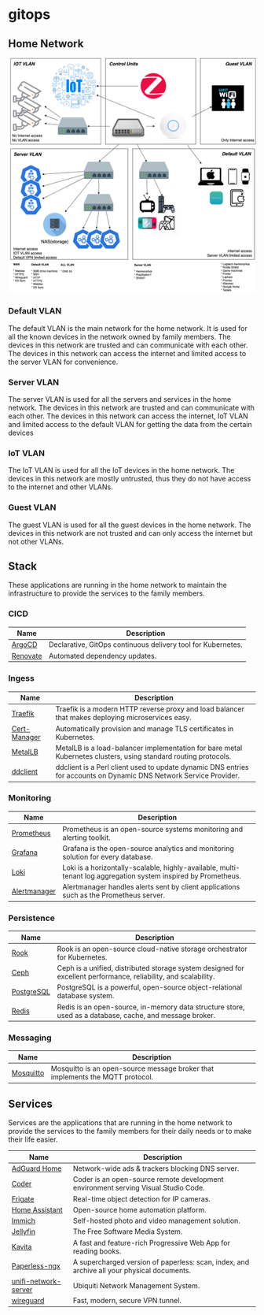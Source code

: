 # gitops

## Home Network

![Home Network](./docs/network.drawio.png "Home Network")

### Default VLAN

The default VLAN is the main network for the home network. It is used for all the known devices in the network owned by family members. The devices in this network are trusted and can communicate with each other. The devices in this network can access the internet and limited access to the server VLAN for convenience.

### Server VLAN

The server VLAN is used for all the servers and services in the home network. The devices in this network are trusted and can communicate with each other. The devices in this network can access the internet, IoT VLAN and limited access to the default VLAN for getting the data from the certain devices

### IoT VLAN

The IoT VLAN is used for all the IoT devices in the home network. The devices in this network are mostly untrusted, thus they do not have access to the internet and other VLANs.

### Guest VLAN

The guest VLAN is used for all the guest devices in the home network. The devices in this network are not trusted and can only access the internet but not other VLANs.

## Stack

These applications are running in the home network to maintain the infrastructure to provide the services to the family members.

### CICD

| Name | Description |
| --- | --- |
| [ArgoCD](https://argoproj.github.io/argo-cd/) | Declarative, GitOps continuous delivery tool for Kubernetes. |
| [Renovate](https://github.com/renovatebot/renovate) | Automated dependency updates. |

### Ingess

| Name | Description |
| --- | --- |
| [Traefik](https://doc.traefik.io/traefik/) | Traefik is a modern HTTP reverse proxy and load balancer that makes deploying microservices easy. |
| [Cert-Manager](https://cert-manager.io/docs/) | Automatically provision and manage TLS certificates in Kubernetes. |
| [MetalLB](https://metallb.universe.tf/) | MetalLB is a load-balancer implementation for bare metal Kubernetes clusters, using standard routing protocols. |
| [ddclient](https://ddclient.net/) | ddclient is a Perl client used to update dynamic DNS entries for accounts on Dynamic DNS Network Service Provider. |

### Monitoring

| Name | Description |
| --- | --- |
| [Prometheus](https://prometheus.io/) | Prometheus is an open-source systems monitoring and alerting toolkit. |
| [Grafana](https://grafana.com/) | Grafana is the open-source analytics and monitoring solution for every database. |
| [Loki](https://grafana.com/oss/loki/) | Loki is a horizontally-scalable, highly-available, multi-tenant log aggregation system inspired by Prometheus. |
| [Alertmanager](https://prometheus.io/docs/alerting/alertmanager/) | Alertmanager handles alerts sent by client applications such as the Prometheus server. |

### Persistence

| Name | Description |
| --- | --- |
| [Rook](https://rook.io/) | Rook is an open-source cloud-native storage orchestrator for Kubernetes. |
| [Ceph](https://ceph.io/) | Ceph is a unified, distributed storage system designed for excellent performance, reliability, and scalability. |
| [PostgreSQL](https://www.postgresql.org/) | PostgreSQL is a powerful, open-source object-relational database system. |
| [Redis](https://redis.io/) | Redis is an open-source, in-memory data structure store, used as a database, cache, and message broker. |

### Messaging

| Name | Description |
| --- | --- |
| [Mosquitto](https://mosquitto.org/) | Mosquitto is an open-source message broker that implements the MQTT protocol. |

## Services

Services are the applications that are running in the home network to provide the services to the family members for their daily needs or to make their life easier.

| Name | Description |
| --- | --- |
| [AdGuard Home](https://adguard.com/en/adguard-home/overview.html) | Network-wide ads & trackers blocking DNS server. |
| [Coder](https://coder.com/) | Coder is an open-source remote development environment serving Visual Studio Code. |
| [Frigate](https://blakeblackshear.github.io/frigate/) | Real-time object detection for IP cameras. |
| [Home Assistant](https://www.home-assistant.io/) | Open-source home automation platform. |
| [Immich](https://immich.app/) | Self-hosted photo and video management solution. |
| [Jellyfin](https://jellyfin.org/) | The Free Software Media System. |
| [Kavita](https://www.kavitareader.com/) | A fast and feature-rich Progressive Web App for reading books. |
| [Paperless-ngx](https://docs.paperless-ngx.com/) | A supercharged version of paperless: scan, index, and archive all your physical documents. |
| [unifi-network-server](https://www.ui.com/software/) | Ubiquiti Network Management System. |
| [wireguard](https://www.wireguard.com/) | Fast, modern, secure VPN tunnel. |
